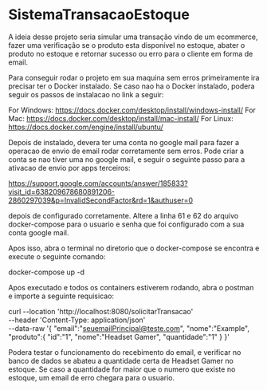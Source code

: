 # SistemaTransacaoEstoque
A ideia desse projeto seria simular uma transação vindo de um ecommerce, fazer uma verificação se o produto esta disponível no estoque, abater o produto no estoque e retornar sucesso ou erro para o cliente em forma de email.

Para conseguir rodar o projeto em sua maquina sem erros primeiramente ira precisar ter o Docker instalado. 
Se caso nao ha o Docker instalado, podera seguir os passos de instalacao no link a seguir:

For Windows: https://docs.docker.com/desktop/install/windows-install/
For Mac: https://docs.docker.com/desktop/install/mac-install/
For Linux: https://docs.docker.com/engine/install/ubuntu/

Depois de instalado, devera ter uma conta no google mail para fazer a operacao de envio de email rodar corretamente sem erros.
Pode criar a conta se nao tiver uma no google mail, e seguir o seguinte passo para a ativacao de envio por apps terceiros:

https://support.google.com/accounts/answer/185833?visit_id=638209678680891206-2860297039&p=InvalidSecondFactor&rd=1&authuser=0

depois de configurado corretamente.
Altere a linha 61 e 62 do arquivo docker-compose para o usuario e senha que foi configurado com a sua conta google mail.

Apos isso, abra o terminal no diretorio que o docker-compose se encontra e execute o seguinte comando:

docker-compose up -d

Apos executado e todos os containers estiverem rodando, abra o postman e importe a seguinte requisicao:

curl --location 'http://localhost:8080/solicitarTransacao' \
--header 'Content-Type: application/json' \
--data-raw '{
    "email":"seuemailPrincipal@teste.com",
    "nome":"Example",
    "produto":{
        "id":"1",
        "nome":"Headset Gamer",
        "quantidade":"1"
    }
}'

Podera testar o funcionamento do recebimento do email, e verificar no banco de dados se abateu a quantidade certa de Headset Gamer no estoque. 
Se caso a quantidade for maior que o numero que existe no estoque, um email de erro chegara para o usuario.
